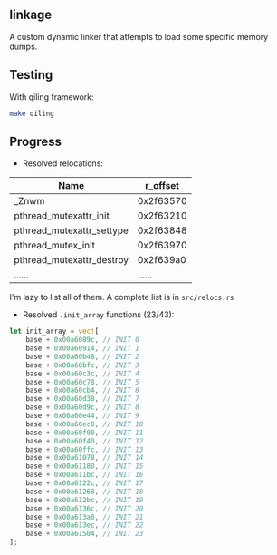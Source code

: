 ## linkage

A custom dynamic linker that attempts to load some specific memory dumps.

## Testing

With qiling framework:

```sh
make qiling
```

## Progress

- Resolved relocations:

| Name                      | r_offset  |
| ------------------------- | --------- |
| \_Znwm                    | 0x2f63570 |
| pthread_mutexattr_init    | 0x2f63210 |
| pthread_mutexattr_settype | 0x2f63848 |
| pthread_mutex_init        | 0x2f63970 |
| pthread_mutexattr_destroy | 0x2f639a0 |
| ......                    | ......    |

I'm lazy to list all of them. A complete list is in `src/relocs.rs`

- Resolved `.init_array` functions (23/43):

```rust
let init_array = vec![
    base + 0x00a6089c, // INIT 0
    base + 0x00a60914, // INIT 1
    base + 0x00a60b48, // INIT 2
    base + 0x00a60bfc, // INIT 3
    base + 0x00a60c3c, // INIT 4
    base + 0x00a60c78, // INIT 5
    base + 0x00a60cb4, // INIT 6
    base + 0x00a60d38, // INIT 7
    base + 0x00a60d9c, // INIT 8
    base + 0x00a60e44, // INIT 9
    base + 0x00a60ec0, // INIT 10
    base + 0x00a60f00, // INIT 11
    base + 0x00a60f40, // INIT 12
    base + 0x00a60ffc, // INIT 13
    base + 0x00a61078, // INIT 14
    base + 0x00a61180, // INIT 15
    base + 0x00a611bc, // INIT 16
    base + 0x00a6122c, // INIT 17
    base + 0x00a61268, // INIT 18
    base + 0x00a612bc, // INIT 19
    base + 0x00a6136c, // INIT 20
    base + 0x00a613a8, // INIT 21
    base + 0x00a613ec, // INIT 22
    base + 0x00a61504, // INIT 23
];
```
